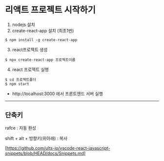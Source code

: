 # 리액트 프로젝트 시작하기

1. nodejs 설치
2. create-react-app 설치 (최초1번)
```
$ npm install -g create-react-app
```

3. react프로젝트 생성
```
$ npx create-react-app 프로젝트이름
```

4. react 프로젝트 실행
```
$ cd 프로젝트폴더
$ npm start
```
- http://localhost:3000 에서 프론트엔드 서버 실행





---
## 단축키

rafce : 자동 완성

shift + alt + 방향키(위아래) : 복사



[https://github.com/ults-io/vscode-react-javascript-snippets/blob/HEAD/docs/Snippets.md]
